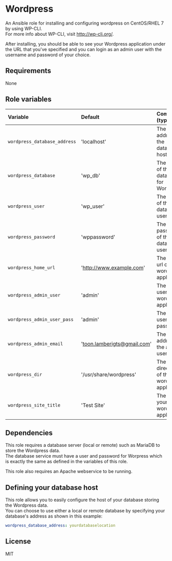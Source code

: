 # Wordpress
An Ansible role for installing and configuring wordpress on CentOS/RHEL 7 by using WP-CLI.  
For more info about WP-CLI, visit http://wp-cli.org/.

After installing, you should be able to see your Wordpress application under the URL that you've specified and you can login as an admin user with the username and password of your choice.

## Requirements

None

## Role variables

| Variable             | Default     | Comments (type)                                   |
| :---                 | :---        | :---                                              |
| `wordpress_database_address`| 'localhost' | The address of the database host |
| `wordpress_database` | 'wp_db' | The name of the database for Wordpress.           |
| `wordpress_user`     | 'wp_user' | The name of the database user.                    |
| `wordpress_password` | 'wppassword' | The password of the database user.                |
| `wordpress_home_url` | 'http://www.example.com' | The home url of the wordpress application.               |
| `wordpress_admin_user` | 'admin' | The admin user of the wordpress application.               |
| `wordpress_admin_user_pass` | 'admin' | The admin user's password.              |
| `wordpress_admin_email` | 'toon.lamberigts@gmail.com' | The email address of the admin user.               |
| `wordpress_dir` | '/usr/share/wordpress' | The home directory of the wordpress application.              |
| `wordpress_site_title` | 'Test Site' | The title of your wordpress application |

## Dependencies

This role requires a database server (local or remote) such as MariaDB to store the Wordpress data.  
The database service must have a user and password for Worpress which is exactly the same as defined in the variables of this role.  

This role also requires an Apache webservice to be running.  

## Defining your database host

This role allows you to easily configure the host of your database storing the Wordpress data.  
You can choose to use either a local or remote database by specifying your database's address as shown in this example:  
```Yaml
wordpress_database_address: yourdatabaselocation
```

## License

MIT

